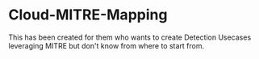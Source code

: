 # Cloud-MITRE-Mapping
This has been created for them who wants to create Detection Usecases leveraging MITRE but don't know from where to start from.
